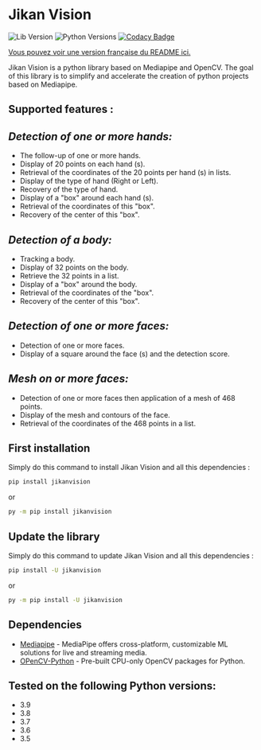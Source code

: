 # Jikan Vision

![Lib Version](https://img.shields.io/pypi/v/jikanvision.svg)
![Python Versions](https://img.shields.io/pypi/pyversions/jikanvision.svg)
[![Codacy Badge](https://app.codacy.com/project/badge/Grade/d56be9b7e37a4913881d6f154f780332)](https://www.codacy.com/gh/JikanDev/jikanvision/dashboard?utm_source=github.com&amp;utm_medium=referral&amp;utm_content=JikanDev/jikanvision&amp;utm_campaign=Badge_Grade)

[Vous pouvez voir une version française du README ici.](https://github.com/JikanDev/jikanvision/blob/main/README.md)

Jikan Vision is a python library based on Mediapipe and OpenCV. The goal of this library is to simplify and accelerate the creation of python projects based on Mediapipe.

## Supported features :
## _Detection of one or more hands:_
- The follow-up of one or more hands.
- Display of 20 points on each hand (s).
- Retrieval of the coordinates of the 20 points per hand (s) in lists.
- Display of the type of hand (Right or Left).
- Recovery of the type of hand.
- Display of a "box" around each hand (s).
- Retrieval of the coordinates of this "box".
- Recovery of the center of this "box".

## _Detection of a body:_
- Tracking a body.
- Display of 32 points on the body.
- Retrieve the 32 points in a list.
- Display of a "box" around the body.
- Retrieval of the coordinates of the "box".
- Recovery of the center of this "box".

## _Detection of one or more faces:_
- Detection of one or more faces.
- Display of a square around the face (s) and the detection score.

## _Mesh on or more faces:_
- Detection of one or more faces then application of a mesh of 468 points.
- Display of the mesh and contours of the face.
- Retrieval of the coordinates of the 468 points in a list.

## First installation
Simply do this command to install Jikan Vision and all this dependencies :

```sh
pip install jikanvision
```

or

```sh
py -m pip install jikanvision
```

## Update the library

Simply do this command to update Jikan Vision and all this dependencies :

```sh
pip install -U jikanvision
```

or

```sh
py -m pip install -U jikanvision
```

## Dependencies
- [Mediapipe](https://pypi.org/project/mediapipe/) - MediaPipe offers cross-platform, customizable ML solutions for live and streaming media.
- [OPenCV-Python](https://pypi.org/project/opencv-python/) - Pre-built CPU-only OpenCV packages for Python.

## Tested on the following Python versions:

- 3.9
- 3.8
- 3.7
- 3.6
- 3.5
